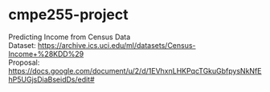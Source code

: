 # cmpe255-project
Predicting Income from Census Data  
Dataset: https://archive.ics.uci.edu/ml/datasets/Census-Income+%28KDD%29  
Proposal: https://docs.google.com/document/u/2/d/1EVhxnLHKPqcTGkuGbfpysNkNfEhP5UGjsDiaBseidDs/edit#  
